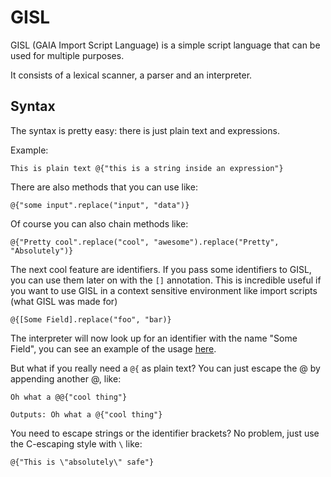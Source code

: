 GISL
===================

GISL (GAIA Import Script Language) is a simple script language that can be used for multiple purposes.

It consists of a lexical scanner, a parser and an interpreter.

Syntax
-------------------

The syntax is pretty easy: there is just plain text and expressions.

Example:

    This is plain text @{"this is a string inside an expression"}

There are also methods that you can use like:

    @{"some input".replace("input", "data")}

Of course you can also chain methods like:

    @{"Pretty cool".replace("cool", "awesome").replace("Pretty", "Absolutely")}

The next cool feature are identifiers. If you pass some identifiers to GISL, you can use them later on with the `[]` annotation.
This is incredible useful if you want to use GISL in a context sensitive environment like import scripts (what GISL was made for)

    @{[Some Field].replace("foo", "bar)}

The interpreter will now look up for an identifier with the name "Some Field", you can see an example of the usage [here](gisl.php).

But what if you really need a `@{` as plain text? You can just escape the @ by appending another @, like:

    Oh what a @@{"cool thing"}

    Outputs: Oh what a @{"cool thing"}

You need to escape strings or the identifier brackets? No problem, just use the C-escaping style with `\` like:

    @{"This is \"absolutely\" safe"}
